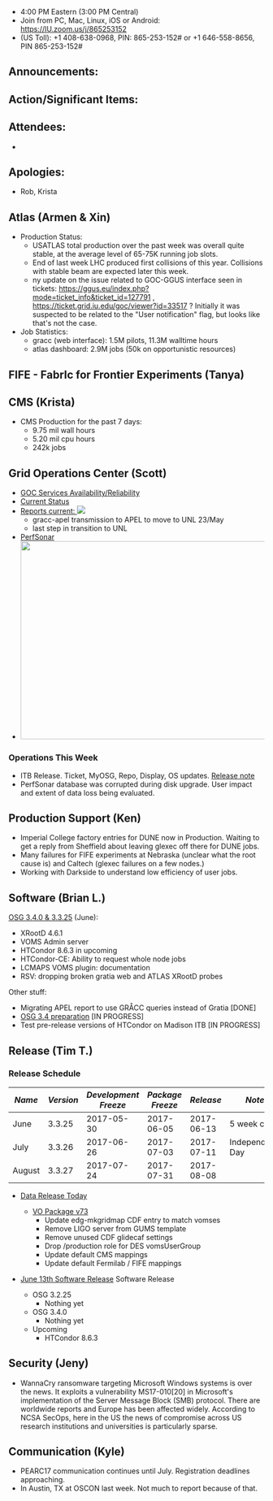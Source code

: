    * 4:00 PM Eastern (3:00 PM Central)
   * Join from PC, Mac, Linux, iOS or Android: https://IU.zoom.us/j/865253152
   * (US Toll): +1 408-638-0968, PIN: 865-253-152# or +1 646-558-8656, PIN 865-253-152#

## Announcements: 

## Action/Significant Items: 
   
## Attendees:
   * 
   
## Apologies:
   * Rob, Krista
   
## Atlas (Armen & Xin)
   * Production Status:
      * USATLAS total production over the past week was overall quite stable, at the average level of 65-75K running job slots.
      * End of last week LHC produced first collisions of this year. Collisions with stable beam are expected later this week.
      * ny update on the issue related to GOC-GGUS interface seen in tickets: https://ggus.eu/index.php?mode=ticket_info&ticket_id=127791 , https://ticket.grid.iu.edu/goc/viewer?id=33517 ? Initially it was suspected to be related to the "User notification" flag, but looks like that's not the case.
   * Job Statistics: 
      * gracc (web interface): 1.5M pilots, 11.3M walltime hours 
      * atlas dashboard: 2.9M jobs (50k on opportunistic resources)

## FIFE - FabrIc for Frontier Experiments (Tanya)

## CMS (Krista)
   * CMS Production for the past 7 days:
      * 9.75 mil wall hours
      * 5.20 mil cpu hours
      * 242k jobs

## Grid Operations Center (Scott)
   * [GOC Services Availability/Reliability](http://tinyurl.com/pre26vw)
   * [Current Status](http://monitor.grid.iu.edu/availability/production.html)
   * <a href="http://reports.grid.iu.edu/reports/">Reports current: <img src="http://steige.grid.iu.edu/steige/status_reports.png"></a>
      * gracc-apel transmission to APEL to move to UNL 23/May
      * last step in transition to UNL
   * [PerfSonar](http://maddash.aglt2.org/maddash-webui/index.cgi?dashboard=OSG\%20Grid\%20Operations\%20Center\%20Test\%20Mesh\%20Config)
   * <img src="http://steige.grid.iu.edu/steige/15May2017.osg-flock.png" width='630' height='390'  /><br>

### Operations This Week
  * ITB Release. Ticket, MyOSG, Repo, Display, OS updates. [Release note](http://osggoc.blogspot.com/2017/05/goc-service-update-tuesday-may-23rd-at.html)
  * PerfSonar database was corrupted during disk upgrade. User impact and extent of data loss being evaluated.
  
## Production Support (Ken)
   
   * Imperial College factory entries for DUNE now in Production. Waiting to get a reply from Sheffield about leaving glexec off there for DUNE jobs. 
   * Many failures for FIFE experiments at Nebraska (unclear what the root cause is) and Caltech (glexec failures on a few nodes.)
   * Working with Darkside to understand low efficiency of user jobs. 
   
## Software (Brian L.)

[OSG 3.4.0 & 3.3.25](https://jira.opensciencegrid.org/issues/?filter=15254) (June):  

-   XRootD 4.6.1
-   VOMS Admin server
-   HTCondor 8.6.3 in upcoming
-   HTCondor-CE: Ability to request whole node jobs
-   LCMAPS VOMS plugin: documentation
-   RSV: dropping broken gratia web and ATLAS XRootD probes

Other stuff:  

-   Migrating APEL report to use GR&Aring;CC queries instead of Gratia [DONE]
-   [OSG 3.4 preparation](https://jira.opensciencegrid.org/browse/SOFTWARE-2329) [IN PROGRESS]
-   Test pre-release versions of HTCondor on Madison ITB [IN PROGRESS]

## Release (Tim T.)
### Release Schedule
| *Name* | *Version* | *Development Freeze* | *Package Freeze* | *Release* | *Notes* |
| ------ | --------- | -------------------- | ---------------- | --------- | ------- |
| June | 3.3.25 | 2017-05-30 | 2017-06-05 | 2017-06-13 | 5 week cycle |
| July | 3.3.26 | 2017-06-26 | 2017-07-03 | 2017-07-11 | Independence Day |
| August | 3.3.27 | 2017-07-24  | 2017-07-31 | 2017-08-08 | |

   * [Data Release Today](https://twiki.opensciencegrid.org/bin/view/Documentation/Release3/Release33242)
      * [VO Package v73](https://github.com/opensciencegrid/osg-vo-config/releases/tag/release-73)
         - Update edg-mkgridmap CDF entry to match vomses
         - Remove LIGO server from GUMS template
         - Remove unused CDF glidecaf settings
         - Drop /production role for DES vomsUserGroup
         - Update default CMS mappings
         - Update default Fermilab / FIFE mappings

   * [June 13th Software Release](https://jira.opensciencegrid.org/issues/?jql=project%20%3D%20SOFTWARE%20AND%20labels%20in%20(3.3.25%2C%203.4.0)%20ORDER%20BY%20status%20ASC%2C%20priority%20DESC%2C%20assignee%20ASC) Software Release
      * OSG 3.2.25
         * Nothing yet
      * OSG 3.4.0
         * Nothing yet
      * Upcoming
         * HTCondor 8.6.3
## Security (Jeny)
   * WannaCry ransomware targeting Microsoft Windows systems is over the news. It exploits a vulnerability MS17-010[20] in Microsoft's implementation of the Server Message Block (SMB) protocol. There are worldwide reports and Europe has been affected widely. According to NCSA SecOps, here in the US the news of compromise across US research institutions and universities is particularly sparse.

## Communication (Kyle)
   * PEARC17 communication continues until July. Registration deadlines approaching.
   * In Austin, TX at OSCON last week. Not much to report because of that.
